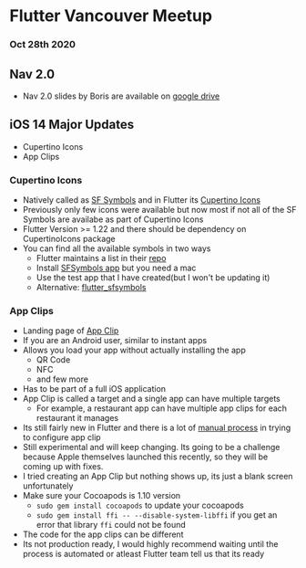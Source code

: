 # Flutter Vancouver Meetup
### Oct 28th 2020

## Nav 2.0

- Nav 2.0 slides by Boris are available on [google drive](https://docs.google.com/presentation/d/1pXuydm2TjSY-B5LRAB6H35RrhwnDidzIo_NyQn4zhlg/edit#slide=id.ga6143d936e_0_15)

## iOS 14 Major Updates

- Cupertino Icons
- App Clips

### Cupertino Icons

- Natively called as [SF Symbols](https://developer.apple.com/design/human-interface-guidelines/sf-symbols/overview/) and in Flutter its [Cupertino Icons](https://pub.dev/packages/cupertino_icons)
- Previously only few icons were available but now most if not all of the SF Symbols are availabe as part of Cupertino Icons
- Flutter Version >= 1.22 and there should be dependency on CupertinoIcons package
- You can find all the available symbols in two ways
  - Flutter maintains a list in their [repo](https://flutter.github.io/cupertino_icons/)
  - Install [SFSymbols app](https://developer.apple.com/sf-symbols/) but you need a mac
  - Use the test app that I have created(but I won't be updating it)
  - Alternative: [flutter_sfsymbols](https://pub.dev/packages/flutter_sfsymbols)

### App Clips

- Landing page of [App Clip](https://developer.apple.com/app-clips/)
- If you are an Android user, similar to instant apps
- Allows you load your app without actually installing the app
  - QR Code
  - NFC 
  - and few more
- Has to be part of a full iOS application
- App Clip is called a target and a single app can have multiple targets
  - For example, a restaurant app can have multiple app clips for each restaurant it manages
- Its still fairly new in Flutter and there is a lot of [manual process](https://flutter.dev/docs/development/platform-integration/ios-app-clip) in trying to configure app clip
- Still experimental and will keep changing. Its going to be a challenge because Apple themselves launched this recently, so they will be coming up with fixes.
- I tried creating an App Clip but nothing shows up, its just a blank screen unfortunately
- Make sure your Cocoapods is 1.10 version
  - ```sudo gem install cocoapods``` to update your cocoapods
  - ```sudo gem install ffi -- --disable-system-libffi``` if you get an error that library ```ffi``` could not be found
- The code for the app clips can be different
- Its not production ready, I would highly recommend waiting until the process is automated or atleast Flutter team tell us that its ready

